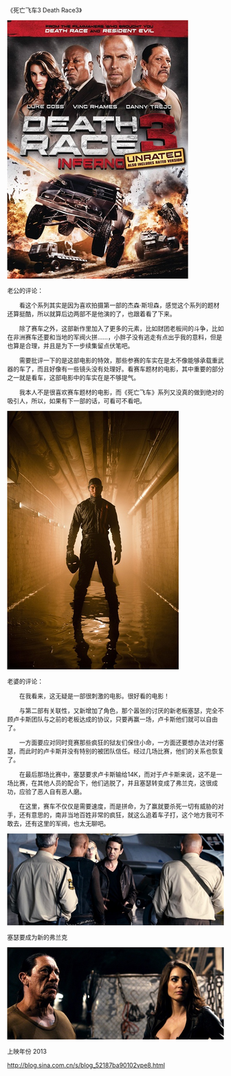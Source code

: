 《死亡飞车3 Death Race3》

			
![](./img/001vda4xzy6SdizcHQV4d&690.jpg)


老公的评论：


　　看这个系列其实是因为喜欢拍摄第一部的杰森·斯坦森，感觉这个系列的题材还算挺酷，所以就算后边两部不是他演的了，也跟着看了下来。


　　除了赛车之外，这部新作里加入了更多的元素，比如财团老板间的斗争，比如在非洲赛车还要和当地的军阀火拼……，小胖子没有逃走有点出乎我的意料，但是也算是合理，并且是为下一步续集留点伏笔吧。


　　需要批评一下的是这部电影的特效，那些参赛的车实在是太不像能够承载重武器的车了，而且好像有一些镜头没有处理好。看赛车题材的电影，其中重要的部分之一就是看车，这部电影中的车实在是不够提气。


　　我本人不是很喜欢赛车题材的电影，而《死亡飞车》系列又没真的做到绝对的吸引人，所以，如果有下一部的话，可看可不看吧。

![](./img/001vda4xzy6SdiAbtBA76&690.jpg)


老婆的评论：

　　在我看来，这无疑是一部很刺激的电影。很好看的电影！


　　与第二部有关联性，又新增加了角色，那个嚣张的讨厌的新老板塞瑟，完全不顾卢卡斯团队与之前的老板达成的协议，只要再赢一场，卢卡斯他们就可以自由了。


　　一方面要应对同时竞赛那些疯狂的狱友们保住小命，一方面还要想办法对付塞瑟，而此时的卢卡斯并没有特别的被团队信任。经过几场比赛，他们的关系也恢复了。


　　在最后那场比赛中，塞瑟要求卢卡斯输给14K，而对于卢卡斯来说，这不是一场比赛，在其他人员的配合下，他们逃脱了，并且塞瑟转变成了弗兰克，这很成功，应验了恶人自有恶人磨。


　　在这里，赛车不仅仅是需要速度，而是拼命，为了赢就要杀死一切有威胁的对手，还有意思的，南非当地百姓非常的疯狂，就这么追着车子打，这个地方我可不敢去，还有这里的军阀，也太无聊吧。　

![](./img/001vda4xzy6SdiAW69Je3&690.jpg)

塞瑟要成为新的弗兰克

![](./img/001vda4xzy6SdiAXuNDe5&690.jpg)


上映年份 2013							
		
http://blog.sina.com.cn/s/blog_52187ba90102vpe8.html
